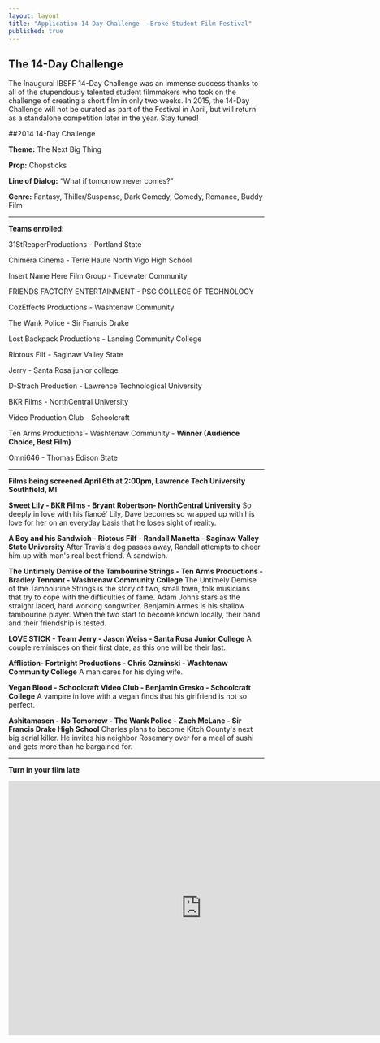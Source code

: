 ```yaml
---
layout: layout
title: "Application 14 Day Challenge - Broke Student Film Festival"
published: true
---
```


## The 14-Day Challenge

The Inaugural IBSFF 14-Day Challenge was an immense success thanks to all of the stupendously talented student filmmakers who took on the challenge of creating a short film in only two weeks.  In 2015, the 14-Day Challenge will not be curated as part of the Festival in April, but will return as a standalone competition later in the year.  Stay tuned! 

##2014 14-Day Challenge

**Theme:** The Next Big Thing

**Prop:** Chopsticks

**Line of Dialog:** “What if tomorrow never comes?”

**Genre:** Fantasy, Thiller/Suspense, Dark Comedy, Comedy, Romance, Buddy Film




****

**Teams enrolled:**

31StReaperProductions - Portland State 

Chimera Cinema - Terre Haute North Vigo High School 

Insert Name Here Film Group - Tidewater Community 

FRIENDS FACTORY ENTERTAINMENT - PSG COLLEGE OF TECHNOLOGY

CozEffects Productions - Washtenaw Community 

The Wank Police - Sir Francis Drake 

Lost Backpack Productions - Lansing Community College

Riotous Filf - Saginaw Valley State 

Jerry - Santa Rosa junior college

D-Strach Production - Lawrence Technological University﻿

BKR Films - NorthCentral University

Video Production Club - Schoolcraft 

Ten Arms Productions - Washtenaw Community - **Winner (Audience Choice, Best Film)** 

Omni646 - Thomas Edison State


****

**Films being screened April 6th at 2:00pm, Lawrence Tech University Southfield, MI**

**Sweet Lily  - BKR Films - Bryant Robertson- NorthCentral University**
So deeply in love with his fiancé' Lily, Dave becomes so wrapped up with his love for her on an everyday basis that he loses sight of reality.

**A Boy and his Sandwich - Riotous Filf -  Randall Manetta - Saginaw Valley State University**
After Travis's dog passes away, Randall attempts to cheer him up with man's real best friend. A sandwich.

**The Untimely Demise of the Tambourine Strings - Ten Arms Productions - Bradley Tennant - Washtenaw Community College**
The Untimely Demise of the Tambourine Strings is the story of two, small town, folk musicians that try to cope with the difficulties of fame. Adam Johns stars as the straight laced, hard working songwriter. Benjamin Armes is his shallow tambourine player. When the two start to become known locally, their band and their friendship is tested.


**LOVE STICK - Team Jerry - Jason Weiss - Santa Rosa Junior College**
A couple reminisces on their first date, as this one will be their last. 

**Affliction- Fortnight Productions - Chris Ozminski - Washtenaw Community College**
A man cares for his dying wife.

**Vegan Blood - Schoolcraft Video Club - Benjamin Gresko - Schoolcraft College**
A vampire in love with a vegan finds that his girlfriend is not so perfect.

**Ashitamasen - No Tomorrow - The Wank Police - Zach McLane - Sir Francis Drake High School**
Charles plans to become Kitch County's next big serial killer. He invites his neighbor Rosemary over for a meal of sushi and gets more than he bargained for. 

***

**Turn in your film late**
<iframe src="https://docs.google.com/forms/d/11ij7Phy135zcEqbkLtoSAOwAfiK3pRsNmm3Nn705SYs/viewform?embedded=true#start=embed" width="760" height="500" frameborder="0" marginheight="0" marginwidth="0">Loading...</iframe>
